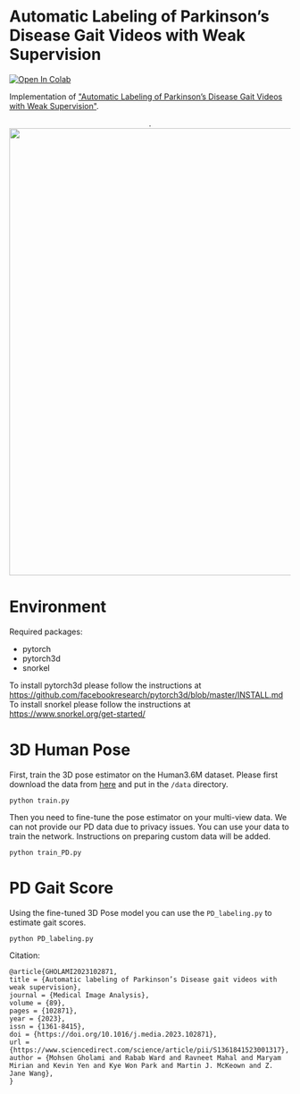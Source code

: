 # Automatic Labeling of Parkinson’s Disease Gait Videos with Weak Supervision
[![Open In Colab](https://colab.research.google.com/assets/colab-badge.svg)](https://colab.research.google.com/drive/1GBSTHjqCJH60B0J_Ol3Zih8vTAFW_ptS?usp=sharing)


Implementation of <a href="https://www.sciencedirect.com/science/article/pii/S1361841523001317">"Automatic Labeling of Parkinson’s Disease Gait
Videos with Weak Supervision"</a>. 

<p align="center">.
<img  src="Figures/tiser.jpg" width="800">
<p/>

# Environment
Required packages:
<ul>
  <li>pytorch</li>
  <li>pytorch3d</li>
  <li>snorkel</li>
</ul> 

To install pytorch3d please follow the instructions at <br>https://github.com/facebookresearch/pytorch3d/blob/master/INSTALL.md
<br>To install snorkel please follow the instructions at <br>https://www.snorkel.org/get-started/ 

# 3D Human Pose 

First, train the 3D pose estimator on the Human3.6M dataset. Please first download the data from <a href="https://drive.google.com/drive/folders/1YnIYQldiPAphX3gI4yzmbKPeSL_kiD6p?usp=share_link">here</a> and put in the ```/data``` directory.
```
python train.py
```

Then you need to fine-tune the pose estimator on your multi-view data. We can not provide our PD data due to privacy issues. You can use your data to train the network. Instructions on preparing custom data will be added.
```
python train_PD.py
```

# PD Gait Score

Using the fine-tuned 3D Pose model you can use the ```PD_labeling.py``` to estimate gait scores.
```
python PD_labeling.py
```
Citation:

```
@article{GHOLAMI2023102871,
title = {Automatic labeling of Parkinson’s Disease gait videos with weak supervision},
journal = {Medical Image Analysis},
volume = {89},
pages = {102871},
year = {2023},
issn = {1361-8415},
doi = {https://doi.org/10.1016/j.media.2023.102871},
url = {https://www.sciencedirect.com/science/article/pii/S1361841523001317},
author = {Mohsen Gholami and Rabab Ward and Ravneet Mahal and Maryam Mirian and Kevin Yen and Kye Won Park and Martin J. McKeown and Z. Jane Wang},
}
```
